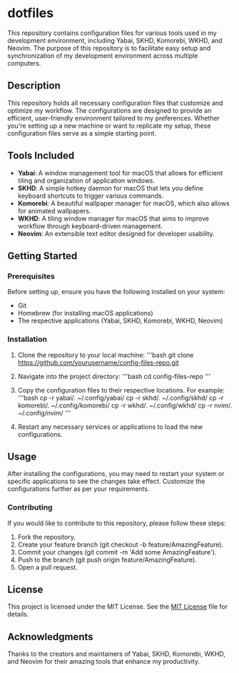 # dotfiles

This repository contains configuration files for various tools used in my development environment, including Yabai, SKHD, Komorebi, WKHD, and Neovim. The purpose of this repository is to facilitate easy setup and synchronization of my development environment across multiple computers.

## Description

This repository holds all necessary configuration files that customize and optimize my workflow. The configurations are designed to provide an efficient, user-friendly environment tailored to my preferences. Whether you're setting up a new machine or want to replicate my setup, these configuration files serve as a simple starting point.

## Tools Included

- **Yabai**: A window management tool for macOS that allows for efficient tiling and organization of application windows.
- **SKHD**: A simple hotkey daemon for macOS that lets you define keyboard shortcuts to trigger various commands.
- **Komorebi**: A beautiful wallpaper manager for macOS, which also allows for animated wallpapers.
- **WKHD**: A tiling window manager for macOS that aims to improve workflow through keyboard-driven management.
- **Neovim**: An extensible text editor designed for developer usability.

## Getting Started

### Prerequisites

Before setting up, ensure you have the following installed on your system:

- Git
- Homebrew (for installing macOS applications)
- The respective applications (Yabai, SKHD, Komorebi, WKHD, Neovim)

### Installation

1. Clone the repository to your local machine:
'''bash
git clone https://github.com/yourusername/config-files-repo.git

2. Navigate into the project directory:
'''bash
cd config-files-repo
'''
3. Copy the configuration files to their respective locations. For example:
'''bash
cp -r yabai/. ~/.config/yabai/
cp -r skhd/. ~/.config/skhd/
cp -r komorebi/. ~/.config/komorebi/
cp -r wkhd/. ~/.config/wkhd/
cp -r nvim/. ~/.config/nvim/
'''
4. Restart any necessary services or applications to load the new configurations.

## Usage
After installing the configurations, you may need to restart your system or specific applications to see the changes take effect. Customize the configurations further as per your requirements.

### Contributing
If you would like to contribute to this repository, please follow these steps:
1. Fork the repository.
2. Create your feature branch (git checkout -b feature/AmazingFeature).
3. Commit your changes (git commit -m 'Add some AmazingFeature').
4. Push to the branch (git push origin feature/AmazingFeature).
5. Open a pull request.

## License
This project is licensed under the MIT License. See the [MIT License](https://github.com/jgdemois/dotfiles?tab=MIT-1-ov-file#) file for details.

## Acknowledgments
Thanks to the creators and maintainers of Yabai, SKHD, Komorebi, WKHD, and Neovim for their amazing tools that enhance my productivity.

